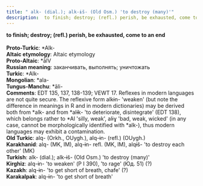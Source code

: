 ```yaml
---
title: " alk- (dial.); alk-ɨš- (Old Osm.) 'to destroy (many)'"
description:  to finish; destroy; (refl.) perish, be exhausted, come to an end
---
```

<p data-pagefind-weight="0.5">
<strong> to finish; destroy; (refl.) perish, be exhausted, come to an end</strong><br><br>
<strong>Proto-Turkic</strong>:  *Alk-<br>
<strong>Altaic etymology</strong>:  Altaic etymology<br>
<strong> Proto-Altaic</strong>:  *ā̀lV<br>
<strong>Russian meaning</strong>:  заканчивать, выполнять; уничтожать<br>
<strong>Turkic</strong>:  *Alk-<br>
<strong>Mongolian</strong>:  *ala-<br>
<strong>Tungus-Manchu</strong>:  *āli-<br>
<strong>Comments</strong>:  EDT 135, 137, 138-139; VEWT 17. Reflexes in modern languages are not quite secure. The reflexive form alkɨn- 'weaken' (but note the difference in meanings in R and in modern dictionaries) may be derived both from *alk- and from *alɨk- 'to deteriorate, disintegrate' (EDT 138), which belongs rather to *Al 'silly, weak', alɨɣ 'bad, weak, wicked' (in any case, cannot be morphologically identified with *alk-), thus modern languages may exhibit a contamination.<br>
<strong>Old Turkic</strong>:  alq- (Orkh., OUygh.), alq-ɨn- (refl.) (OUygh.)<br>
<strong>Karakhanid</strong>:  alq- (MK, IM), alq-ɨn- refl. (MK, IM), alqɨš- 'to destroy each other' (MK)<br>
<strong>Turkish</strong>:  alk- (dial.); alk-ɨš- (Old Osm.) 'to destroy (many)'<br>
<strong>Kirghiz</strong>:  alq-ɨn- 'to weaken' (Р I 390), 'to rage' (Юд. 51) (?)<br>
<strong>Kazakh</strong>:  alq-ɨn- 'to get short of breath, chafe' (?)<br>
<strong>Karakalpak</strong>:  alq-ɨn- 'to get short of breath'<br>

</p>
